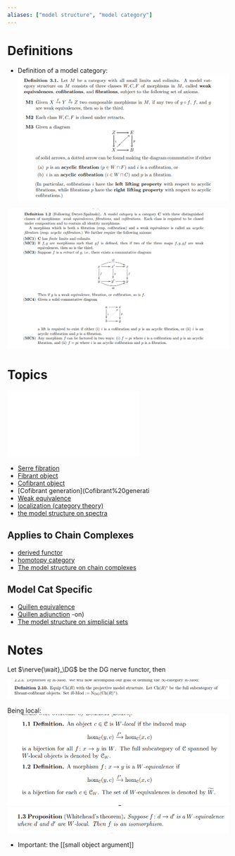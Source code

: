 ```yaml
---
aliases: ["model structure", "model category"]
---
```


# Definitions

- Definition of a model category:
![](attachments/Pasted%20image%2020210505015517.png)

![](attachments/Pasted%20image%2020210516135205.png)


# Topics
![Homotopy-theoretic constructions in category theory](classical%20category%20theory.md#%5E72ca2f)

- [Serre fibration](Serre%20fibration)
- [Fibrant object](Fibrant%20object)
- [Cofibrant object](Cofibrant%20object)
- [Cofibrant generation](Cofibrant%20generati
- [Weak equivalence](Weak%20equivalence.md)
- [localization (category theory)](localization%20(category%20theory))
- [the model structure on spectra](the%20model%20structure%20on%20spectra)

## Applies to Chain Complexes
- [derived functor](derived%20functor)
- [homotopy category](homotopy%20category.md)
- [The model structure on chain complexes](The%20model%20structure%20on%20chain%20complexes)

## Model Cat Specific
- [Quillen equivalence](Quillen%20equivalence)
- [Quillen adjunction](Quillen%20adjunction)
-on)
- [The model structure on simplicial sets](The%20model%20structure%20on%20simplicial%20sets)

# Notes
Let $\nerve{\wait}_\DG$ be the DG nerve functor, then

![](attachments/Pasted%20image%2020210516135955.png)

Being local:
![](attachments/Pasted%20image%2020210603191103.png)
![](attachments/Pasted%20image%2020210603191120.png)

- Important: the [[small object argument]]